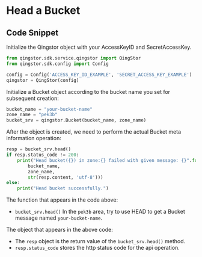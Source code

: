 # Head a Bucket

## Code Snippet

Initialize the Qingstor object with your AccessKeyID and SecretAccessKey.

```python
from qingstor.sdk.service.qingstor import QingStor
from qingstor.sdk.config import Config

config = Config('ACCESS_KEY_ID_EXAMPLE', 'SECRET_ACCESS_KEY_EXAMPLE')
qingstor = QingStor(config)
```

Initialize a Bucket object according to the bucket name you set for subsequent creation:

```python
bucket_name = "your-bucket-name"
zone_name = "pek3b"
bucket_srv = qingstor.Bucket(bucket_name, zone_name)
```

After the object is created, we need to perform the actual Bucket meta information operation:

```python
resp = bucket_srv.head()
if resp.status_code != 200:
    print("Head bucket({}) in zone:{} failed with given message: {}".format(
        bucket_name,
        zone_name,
        str(resp.content, 'utf-8')))
else:
    print("Head bucket successfully.")
```

The function that appears in the code above:
- `bucket_srv.head()` In the `pek3b` area, try to use HEAD to get a Bucket message named `your-bucket-name`.

The object that appears in the above code:
- The `resp` object is the return value of the `bucket_srv.head()` method.
- `resp.status_code` stores the http status code for the api operation.

